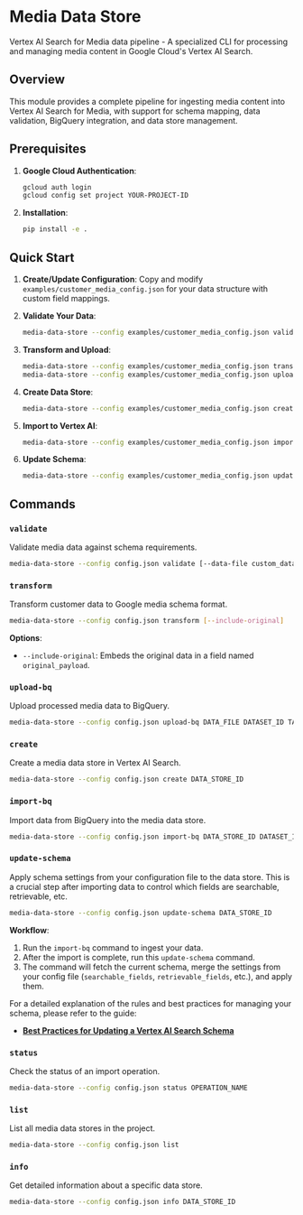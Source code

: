 # Media Data Store

Vertex AI Search for Media data pipeline - A specialized CLI for processing and managing media content in Google Cloud's
Vertex AI Search.

## Overview

This module provides a complete pipeline for ingesting media content into Vertex AI Search for Media, with support for
schema mapping, data validation, BigQuery integration, and data store management.

## Prerequisites

1. **Google Cloud Authentication**:

   ```bash
   gcloud auth login
   gcloud config set project YOUR-PROJECT-ID
   ```

2. **Installation**:
   ```bash
   pip install -e .
   ```

## Quick Start

1. **Create/Update Configuration**: Copy and modify `examples/customer_media_config.json` for your data structure with
   custom field mappings.

2. **Validate Your Data**:

   ```bash
   media-data-store --config examples/customer_media_config.json validate
   ```

3. **Transform and Upload**:

   ```bash
   media-data-store --config examples/customer_media_config.json transform
   media-data-store --config examples/customer_media_config.json upload-bq my_dataset content_table
   ```

4. **Create Data Store**:

   ```bash
   media-data-store --config examples/customer_media_config.json create my-media-store
   ```

5. **Import to Vertex AI**:
   ```bash
   media-data-store --config examples/customer_media_config.json import-bq my-media-store my_dataset content_table
   ```
6. **Update Schema**:
   ```bash
   media-data-store --config examples/customer_media_config.json update-schema my-media-store
   ```

## Commands

### `validate`

Validate media data against schema requirements.

```bash
media-data-store --config config.json validate [--data-file custom_data.json]
```

### `transform`

Transform customer data to Google media schema format.

```bash
media-data-store --config config.json transform [--include-original]
```

**Options**:

- `--include-original`: Embeds the original data in a field named `original_payload`.

### `upload-bq`

Upload processed media data to BigQuery.

```bash
media-data-store --config config.json upload-bq DATA_FILE DATASET_ID TABLE_ID
```

### `create`

Create a media data store in Vertex AI Search.

```bash
media-data-store --config config.json create DATA_STORE_ID
```

### `import-bq`

Import data from BigQuery into the media data store.

```bash
media-data-store --config config.json import-bq DATA_STORE_ID DATASET_ID TABLE_ID
```

### `update-schema`

Apply schema settings from your configuration file to the data store. This is a crucial step after importing data to
control which fields are searchable, retrievable, etc.

```bash
media-data-store --config config.json update-schema DATA_STORE_ID
```

**Workflow**:

1.  Run the `import-bq` command to ingest your data.
2.  After the import is complete, run this `update-schema` command.
3.  The command will fetch the current schema, merge the settings from your config file (`searchable_fields`,
    `retrievable_fields`, etc.), and apply them.

For a detailed explanation of the rules and best practices for managing your schema, please refer to the guide:

- [**Best Practices for Updating a Vertex AI Search Schema**](./SCHEMA_UPDATE_GUIDE.md)

### `status`

Check the status of an import operation.

```bash
media-data-store --config config.json status OPERATION_NAME
```

### `list`

List all media data stores in the project.

```bash
media-data-store --config config.json list
```

### `info`

Get detailed information about a specific data store.

```bash
media-data-store --config config.json info DATA_STORE_ID
```
